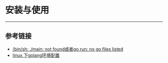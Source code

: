 # 安装与使用
***

## 参考链接
- [/bin/sh: ./main: not found或者go run: no go files listed](https://blog.csdn.net/benben_2015/article/details/82747165)
- [linux 下golang环境配置](https://blog.csdn.net/qq_34877350/article/details/106029474)